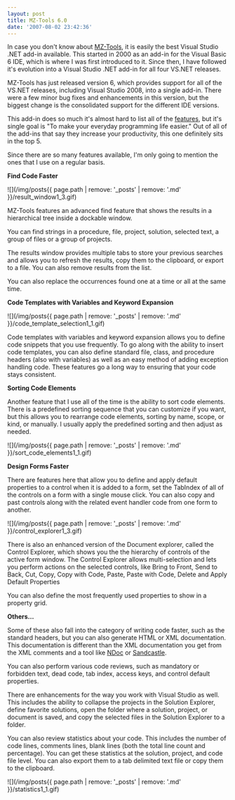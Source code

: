 ```yaml
---
layout: post
title: MZ-Tools 6.0
date: '2007-08-02 23:42:36'
---
```


In case you don't know about [MZ-Tools](http://www.mztools.com/index.aspx), it is easily the best Visual Studio .NET add-in available. This started in 2000 as an add-in for the Visual Basic 6 IDE, which is where I was first introduced to it. Since then, I have followed it's evolution into a Visual Studio .NET add-in for all four VS.NET releases.

MZ-Tools has just released version 6, which provides support for all of the VS.NET releases, including Visual Studio 2008, into a single add-in. There were a few minor bug fixes and enhancements in this version, but the biggest change is the consolidated support for the different IDE versions.

This add-in does so much it's almost hard to list all of the [features](http://www.mztools.com/v6/features.aspx), but it's single goal is "To make your everyday programming life easier." Out of all of the add-ins that say they increase your productivity, this one definitely sits in the top 5.

Since there are so many features available, I'm only going to mention the ones that I use on a regular basis.

**Find Code Faster**

![](/img/posts{{ page.path | remove: '_posts' | remove: '.md' }}/result_window1_3.gif)

MZ-Tools features an advanced find feature that shows the results in a hierarchical tree inside a dockable window. 

You can find strings in a procedure, file, project, solution, selected text, a group of files or a group of projects. 

The results window provides multiple tabs to store your previous searches and allows you to refresh the results, copy them to the clipboard, or export to a file. You can also remove results from the list. 

You can also replace the occurrences found one at a time or all at the same time.

**Code Templates with Variables and Keyword Expansion**

![](/img/posts{{ page.path | remove: '_posts' | remove: '.md' }}/code_template_selection1_1.gif) 

Code templates with variables and keyword expansion allows you to define code snippets that you use frequently. To go along with the ability to insert code templates, you can also define standard file, class, and procedure headers (also with variables) as well as an easy method of adding exception handling code. These features go a long way to ensuring that your code stays consistent.

**Sorting Code Elements**

Another feature that I use all of the time is the ability to sort code elements. There is a predefined sorting sequence that you can customize if you want, but this allows you to rearrange code elements, sorting by name, scope, or kind, or manually. I usually apply the predefined sorting and then adjust as needed.

![](/img/posts{{ page.path | remove: '_posts' | remove: '.md' }}/sort_code_elements1_1.gif)  

**Design Forms Faster**

There are features here that allow you to define and apply default properties to a control when it is added to a form, set the TabIndex of all of the controls  on a form with a single mouse click. You can also copy and past controls along with the related event handler code from one form to another. 

![](/img/posts{{ page.path | remove: '_posts' | remove: '.md' }}/control_explorer1_3.gif)

There is also an enhanced version of the Document explorer, called the Control Explorer, which shows you the the hierarchy of controls of the active form window. The Control Explorer allows multi-selection and lets you perform actions on the selected controls, like Bring to Front, Send to Back, Cut, Copy, Copy with Code, Paste, Paste with Code, Delete and Apply Default Properties

You can also define the most frequently used properties to show in a property grid.

**Others...**  

Some of these also fall into the category of writing code faster, such as the standard headers, but you can also generate HTML or XML documentation. This documentation is different than the XML documentation you get from the XML comments and a tool like [NDoc](http://ndoc.sourceforge.net/) or [Sandcastle](http://blogs.msdn.com/sandcastle/default.aspx).

You can also perform various code reviews, such as mandatory or forbidden text, dead code, tab index, access keys, and control default properties.

There are enhancements for the way you work with Visual Studio as well. This includes the ability to collapse the projects in the Solution Explorer, define favorite solutions, open the folder where a solution, project, or document is saved, and copy the selected files in the Solution Explorer to a folder.

You can also review statistics about your code. This includes the number of code lines, comments lines, blank lines (both the total line count and percentage). You can get these statistics at the solution, project, and code file level. You can also export them to a tab delimited text file or copy them to the clipboard.

![](/img/posts{{ page.path | remove: '_posts' | remove: '.md' }}/statistics1_1.gif)
